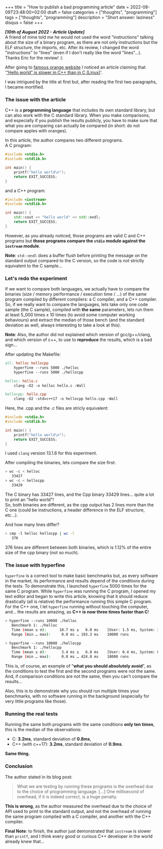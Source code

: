 +++
title = "How to publish a bad programming article"
date = 2022-08-09T23:48:00+02:00
draft = false
categories = ["thoughts", "programming"]
tags = ["thoughts", "programming"]
description = "Short answer: laziness"
disqus = false
+++

***[10th of August 2022 - Article Update]***  
A friend of mine told me he would not used the word "instructions" talking 
about the size of a binary program, as there are not only instructions but the ELF structure, the imports, etc.
After its review, I changed the word "instructions" to "lines" (even if I don't really like the word "lines"...).  
Thanks Eric for the review! :)

After going to [famous orange website](https://news.ycombinator.com) I noticed an article claiming that '[“Hello world” is slower in C++ than in C (Linux)](https://lemire.me/blog/2022/08/09/hello-world-is-slower-in-c-than-in-c-linux/)'.

I was intrigued by the title at first but, after reading the first two paragraphs, I became mortified.

### The issue with the article

C++ is a **programming language** that includes its own standard library, but can also work with the
 C standard library.
When you make comparisons, and especially if you publish the results publicly, you have to make sure 
that what you are comparing can actually be compared (in short: do not compare apples with oranges).

In this article, the author compares two different programs.  
A C program:
```c
#include <stdio.h>
#include <stdlib.h>

int main() {
    printf("hello world\n");
    return EXIT_SUCCESS;
}
```

and a C++ program:
```cpp
#include <iostream>
#include <stdlib.h>

int main() {
    std::cout << "hello world" << std::endl;
    return EXIT_SUCCESS;
}
```

However, as you already noticed, those programs are valid C and C++ programs but **those programs compare the `stdio` module against the `iostream` module**.

**Note**: `std::endl` does a buffer flush before printing the message on the standard output compared to the C version, 
so the code is not strictly equivalent to the C sample...

### Let's redo the experiment

If we want to compare both languages, we actually have to compare the binaries (size / memory performance / execution time / ...)
of the same program compiled by different compilers: a C compiler, and a C++ compiler.  
So, if we really want to compare the languages, lets take only one code sample (the C sample), compiled with **the same**
parameters, lets run them at least 5_000 times x 10 times (to avoid some computer working behaviours) and extract the 
median of those bench (and the standard deviation as well, always interesting to take a look at this).  

**Note**: Also, the author did not explained which version of gcc/g++/clang, and which version of c++, to use to **reproduce** the 
results, which is a bad sign...

After updating the Makefile:
```makefile
all: helloc hellocpp
	hyperfine --runs 5000 ./helloc
	hyperfine --runs 5000 ./hellocpp

helloc: hello.c
	clang -O2 -o helloc hello.c -Wall

hellocpp: hello.cpp
	clang -O2 -std=c++17 -o hellocpp hello.cpp -Wall
```

Here, the .cpp and the .c files are stricly equivalent:

```c
#include <stdio.h>
#include <stdlib.h>

int main() {
    printf("hello world\n");
    return EXIT_SUCCESS;
}
```

I used `clang` version 13.1.6 for this experiment.

After compiling the binaries, lets compare the size first:
```sh
> wc -c < helloc
   33427
> wc -c < hellocpp
   33429
```

The C binary has 33427 lines, and the Cpp binary 33429 lines... quite a lot to print an "hello world"!  
So, both binaries are different, as the cpp output has 2 lines more than the C one (could be instructions, a header 
difference in the ELF structure, etc...).

And how many lines differ?

```sh
> cmp -l helloc hellocpp | wc -l
   376
```

376 lines are different between both binaries, which is 1.12% of the entire size of the cpp binary (not so much).

### The issue with hyperfine

`hyperfine` is a correct tool to make basic benchmarks but, as every software in the market, its performance and results
depend of the conditions during the tests.
To demonstrate this, I launched `hyperfine` 5000 times for the same C program.
While `hyperfine` was running the C program, I opened my text editor and began to write this article, knowing 
that it should reduce drastically (all is relative) the performance running this simple C program.  
For the C++ one, I let `hyperfine` running without touching the computer, and... the results are amazing, as
**C++ is now three times faster than C**!

```sh
> hyperfine --runs 10000 ./helloc
   Benchmark 1: ./helloc
   Time (mean ± σ):      10.7 ms ±   6.0 ms    [User: 1.5 ms, System: 3.0 ms]
   Range (min … max):     0.0 ms … 193.3 ms    10000 runs

> hyperfine --runs 10000 ./hellocpp
   Benchmark 1: ./hellocpp
   Time (mean ± σ):       3.4 ms ±   6.8 ms    [User: 0.4 ms, System: 0.8 ms]
   Range (min … max):     0.0 ms … 424.8 ms    10000 runs
```

This is, of course, an example of "**what you should absolutely avoid**", as the conditions to test the first
and the second programs were not the same.
And, if comparison conditions are not the same, then you can't compare the results...

Also, this is to demonstrate why you should run multiple times your benchmarks, with no software running in the background (especially for very little programs like those).

### Running the real tests

Running the same both programs with the same conditions **only ten times**, this is the median of the observations:
* C: **3.2ms**, standard deviation of **0.8ms**,
* C++ (with c++17): **3.2ms**, standard deviation of **0.9ms**.

**Same thing.**

### Conclusion

The author stated in its blog post:
> What we are testing by running these programs is the overhead due to the choice of programming language.
> [...]
> One millisecond of overhead, if it is indeed correct, is a huge penalty.

**This is wrong**, as the author measured the overhead due to the choice of API used to print to the standard 
output, and not the overhead of running the same program compiled with a C compiler, and another with the C++ 
compiler.

**Final Note**: to finish, the author just demonstrated that `iostream` is slower than `printf`, and I think every
 good or curious C++ developer in the world already knew that...
